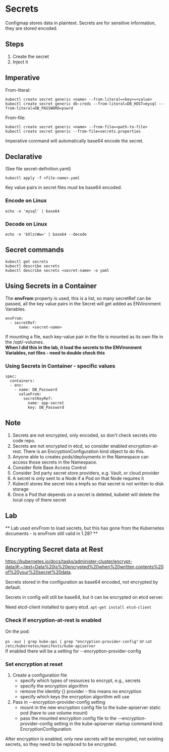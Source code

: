 # Secrets

Configmap stores data in plaintext. 
Secrets are for sensitive information, they are stored encoded.

## Steps
1. Create the secret
2. Inject it

## Imperative

From-literal:
```
kubectl create secret generic <name> --from-literal=<key>=<value>
kubectl create secret generic db-creds --from-literal=DB_HOST=mysql --from-literal=DB_PASSWORD=pswrd
```

From-file:
```
kubectl create secret generic <name> --from-file=<path-to-file>
kubectl create secret generic --from-file=secrets.properties
```

Imperative command will automatically base64 encode the secret.

## Declarative
(See file secret-definition.yaml)

`kubectl apply -f <file-name>.yaml`

Key value pairs in secret files must be base64 encoded.

### Encode on Linux
`echo -n 'mysql' | base64`
### Decode on Linux
`echo -n 'bXlzcWw=' | base64 --decode`

## Secret commands
```
kubectl get secrets
kubectl describe secrets
kubectl describe secrets <secret-name> -o yaml
```

## Using Secrets in a Container
The **envFrom** property is used, this is a list, so many secretRef can be passed, all the key value pairs in the Secret will get added as ENVironment Variables.

```
envFrom:  
  - secretRef:
      name: <secret-name>
```

If mounting a file, each key-value pair in the file is mounted as its own file in the /opt/<secret-name>-volumes.  
**When I did this in the lab, it load the secrets to the ENVironment Variables, not files - need to double check this**

### Using Secrets in Container - specific values
```
spec:  
  containers:  
  - env:  
    - name: DB_Password
      valueFrom:  
        secretKeyRef:  
          name: app-secret
          key: DB_Password
```

## Note
1. Secrets are not encrypted, only encoded, so don't check secrets into code repo.
2. Secrets are not encrypted in etcd, so consider enabled encryption-at-rest. There is an EncryptionConfiguration kind object to do this.
3. Anyone able to creates pods/deployments in the Namespace can access those secrets in the Namespace.
4. Consider Role Base Access Control
5. Consider 3rd party secret store providers, e.g. Vault, or cloud provider
6. A secret is only sent to a Node if a Pod on that Node requires it
7. Kubectl stores the secret into a tmpfs so that secret is not written to disk storage
8. Once a Pod that depends on a secret is deleted, kubelet will delete the local copy of there secret


## Lab
** Lab used envFrom to load secrets, but this has gone from the Kubernetes documents - is envFrom still valid in 1.28? **


## Encrypting Secret data at Rest

https://kubernetes.io/docs/tasks/administer-cluster/encrypt-data/#:~:text=Data%20is%20encrypted%20when%20written,contents%20of%20your%20secret%20data.

Secrets stored in the configuration as base64 encoded, not encrypted by default.

Secrets in config will still be base64, but it can be encrypted on etcd server.

Need etcd-client installed to query etcd.
`apt-get install etcd-client`

### Check if encryption-at-rest is enabled 
On the pod:

`ps -auz | grep kube-api | grep "encryption-provider-config"`
or
`cat /etc/kubernetes/manifests/kube-apiserver`  
If enabled there will be a setting for --encryption-provider-config

### Set encryption at reset
1. Create a configuration file
   - specify which types of resources to encrypt, e.g., secrets
   - specify the encryption algorithm
   - remove the identity {} provider - this means no encryption
   - specify which keys the encryption algorithm will use
2. Pass in --encryption-provider-config setting
   - mount in the new encryption config file to the kube-apiserver static pod (have to use volume mount)
   - pass the mounted encryption config file to the --encryption-provider-config setting in the kube-apiserver startup command
kind: EncryptionConfiguration

After encryption is enabled, only new secrets will be encrypted, not existing secrets, so they need to be replaced to be encrypted.
